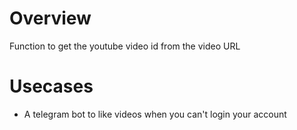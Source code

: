 # Overview

Function to get the youtube video id from the video URL

# Usecases
- A telegram bot to like videos when you can't login your account